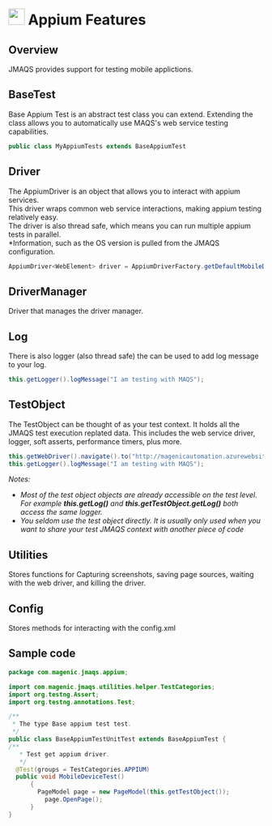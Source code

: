 # <img src="resources/maqslogo.ico" height="32" width="32"> Appium Features

## Overview
JMAQS provides support for testing mobile applictions.  	

## BaseTest
Base Appium Test is an abstract test class you can extend.  Extending the class allows you to automatically use MAQS's web service testing capabilities.
```java
public class MyAppiumTests extends BaseAppiumTest
```

## Driver
The AppiumDriver is an object that allows you to interact with appium services.  
This driver wraps common web service interactions, making appium testing relatively easy.  
The driver is also thread safe, which means you can run multiple appium tests in parallel.  
*Information, such as the OS version is pulled from the JMAQS configuration.
```java
AppiumDriver<WebElement> driver = AppiumDriverFactory.getDefaultMobileDriver();
```

## DriverManager
Driver that manages the driver manager.

## Log
There is also logger (also thread safe) the can be used to add log message to your log.
```java
this.getLogger().logMessage("I am testing with MAQS");
```

## TestObject
The TestObject can be thought of as your test context.  It holds all the JMAQS test execution replated data.  This includes the web service driver, logger, soft asserts, performance timers, plus more.
```java
this.getWebDriver().navigate().to("http://magenicautomation.azurewebsites.net/");
this.getLogger().logMessage("I am testing with MAQS");
```
*Notes:*  
* *Most of the test object objects are already accessible on the test level. For example **this.getLog()** and **this.getTestObject.getLog()** both access the same logger.*
* *You seldom use the test object directly. It is usually only used when you want to share your test JMAQS context with another piece of code*

## Utilities
Stores functions for Capturing screenshots, saving page sources, waiting with the web driver, and killing the driver.

## Config
Stores methods for interacting with the config.xml

## Sample code
```java
package com.magenic.jmaqs.appium;

import com.magenic.jmaqs.utilities.helper.TestCategories;
import org.testng.Assert;
import org.testng.annotations.Test;

/**
 * The type Base appium test test.
 */
public class BaseAppiumTestUnitTest extends BaseAppiumTest {
/**
   * Test get appium driver.
   */
  @Test(groups = TestCategories.APPIUM)
  public void MobileDeviceTest()
      {
  		PageModel page = new PageModel(this.getTestObject());
          page.OpenPage();
      }   
}
```